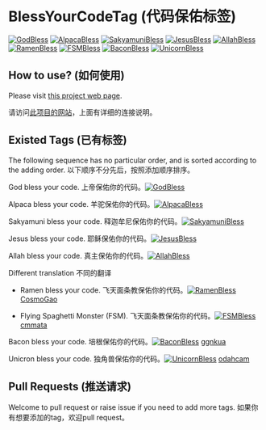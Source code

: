 # BlessYourCodeTag (代码保佑标签)
[![GodBless](https://cdn.rawgit.com/LunaGao/BlessYourCodeTag/master/tags/god.svg)](https://github.com/LunaGao/BlessYourCodeTag)
[![AlpacaBless](https://cdn.rawgit.com/LunaGao/BlessYourCodeTag/master/tags/alpaca.svg)](https://github.com/LunaGao/BlessYourCodeTag)
[![SakyamuniBless](https://cdn.rawgit.com/LunaGao/BlessYourCodeTag/master/tags/sakyamuni.svg)](https://github.com/LunaGao/BlessYourCodeTag)
[![JesusBless](https://cdn.rawgit.com/LunaGao/BlessYourCodeTag/master/tags/jesus.svg)](https://github.com/LunaGao/BlessYourCodeTag)
[![AllahBless](https://cdn.rawgit.com/LunaGao/BlessYourCodeTag/master/tags/allah.svg)](https://github.com/LunaGao/BlessYourCodeTag)
[![RamenBless](https://cdn.rawgit.com/LunaGao/BlessYourCodeTag/master/tags/ramen.svg)](https://github.com/LunaGao/BlessYourCodeTag)
[![FSMBless](https://cdn.rawgit.com/LunaGao/BlessYourCodeTag/master/tags/fsm.svg)](https://github.com/LunaGao/BlessYourCodeTag)
[![BaconBless](https://cdn.rawgit.com/LunaGao/BlessYourCodeTag/master/tags/bacon.svg)](https://github.com/LunaGao/BlessYourCodeTag)
[![UnicornBless](https://cdn.rawgit.com/LunaGao/BlessYourCodeTag/master/tags/unicorn.svg)](https://github.com/LunaGao/BlessYourCodeTag)


## How to use? (如何使用)
Please visit [this project web page](http://lunagao.github.io/BlessYourCodeTag/).

请访问[此项目的网站](http://lunagao.github.io/BlessYourCodeTag/)，上面有详细的连接说明。


## Existed Tags (已有标签)
The following sequence has no particular order, and is sorted according to the adding order.
以下顺序不分先后，按照添加顺序排序。


God bless your code. 上帝保佑你的代码。[![GodBless](https://cdn.rawgit.com/LunaGao/BlessYourCodeTag/master/tags/god.svg)](https://github.com/LunaGao/BlessYourCodeTag)

Alpaca bless your code. 羊驼保佑你的代码。[![AlpacaBless](https://cdn.rawgit.com/LunaGao/BlessYourCodeTag/master/tags/alpaca.svg)](https://github.com/LunaGao/BlessYourCodeTag)

Sakyamuni bless your code. 释迦牟尼保佑你的代码。[![SakyamuniBless](https://cdn.rawgit.com/LunaGao/BlessYourCodeTag/master/tags/sakyamuni.svg)](https://github.com/LunaGao/BlessYourCodeTag)

Jesus bless your code. 耶稣保佑你的代码。[![JesusBless](https://cdn.rawgit.com/LunaGao/BlessYourCodeTag/master/tags/jesus.svg)](https://github.com/LunaGao/BlessYourCodeTag)

Allah bless your code. 真主保佑你的代码。[![AllahBless](https://cdn.rawgit.com/LunaGao/BlessYourCodeTag/master/tags/allah.svg)](https://github.com/LunaGao/BlessYourCodeTag)


Different translation 不同的翻译
* Ramen bless your code. 飞天面条教保佑你的代码。[![RamenBless](https://cdn.rawgit.com/LunaGao/BlessYourCodeTag/master/tags/ramen.svg)](https://github.com/LunaGao/BlessYourCodeTag)
[CosmoGao](https://github.com/CosmoGao)

* Flying Spaghetti Monster (FSM). 飞天面条教保佑你的代码。[![FSMBless](https://cdn.rawgit.com/LunaGao/BlessYourCodeTag/master/tags/fsm.svg)](https://github.com/LunaGao/BlessYourCodeTag)
[cmmata](https://github.com/cmmata)

Bacon bless your code. 培根保佑你的代码。[![BaconBless](https://cdn.rawgit.com/LunaGao/BlessYourCodeTag/master/tags/bacon.svg)](https://github.com/LunaGao/BlessYourCodeTag)
[ggnkua](https://github.com/ggnkua)

Unicron bless your code. 独角兽保佑你的代码。[![UnicornBless](https://cdn.rawgit.com/LunaGao/BlessYourCodeTag/master/tags/unicorn.svg)](https://github.com/LunaGao/BlessYourCodeTag)
[odahcam](https://github.com/odahcam)

## Pull Requests (推送请求)
Welcome to pull request or raise issue if you need to add more tags.
如果你有想要添加的tag，欢迎pull request。
